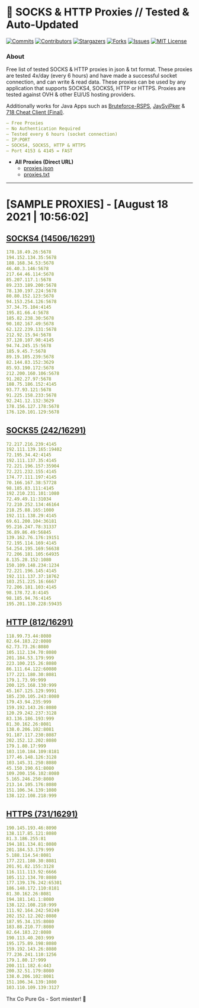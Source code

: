 <!-- MARKDOWN LINKS & IMAGES -->
<!-- https://www.markdownguide.org/basic-syntax/#reference-style-links -->
[contributors-shield]: https://img.shields.io/github/contributors/KaiBurton/free-proxies-autoupdated?style=for-the-badge
[contributors-url]: https://github.com/KaiBurton/free-proxies-autoupdated/graphs/contributors
[forks-shield]: https://img.shields.io/github/forks/KaiBurton/free-proxies-autoupdated?style=for-the-badge
[forks-url]: https://github.com/KaiBurton/free-proxies-autoupdated/network/members
[stars-shield]: https://img.shields.io/github/stars/KaiBurton/free-proxies-autoupdated?style=for-the-badge
[stars-url]: https://github.com/KaiBurton/free-proxies-autoupdated/stargazers
[issues-shield]: https://img.shields.io/github/issues/KaiBurton/free-proxies-autoupdated?style=for-the-badge
[issues-url]: https://github.com/KaiBurton/free-proxies-autoupdated/issues
[license-shield]: https://img.shields.io/github/license/KaiBurton/free-proxies-autoupdated?style=for-the-badge
[license-url]: https://github.com/KaiBurton/free-proxies-autoupdated/blob/main/LICENSE
[commit-shield]: https://img.shields.io/github/last-commit/KaiBurton/free-proxies-autoupdated?style=for-the-badge
[commit-url]: https://github.com/KaiBurton/free-proxies-autoupdated/commits/main

# 🎁 SOCKS & HTTP Proxies // Tested & Auto-Updated

[![Commits][commit-shield]][commit-url]
[![Contributors][contributors-shield]][contributors-url]
[![Stargazers][stars-shield]][stars-url]
[![Forks][forks-shield]][forks-url]
[![Issues][issues-shield]][issues-url]
[![MIT License][license-shield]][license-url]

### About
Free list of tested SOCKS & HTTP proxies in json & txt format. These proxies are tested 4x/day (every 6 hours) and have made a successful socket connection, and can write & read data. These proxies can be used by any application that supports SOCKS4, SOCKS5, HTTP or HTTPS. Proxies are tested against OVH & other EU/US hosting providers.

Additionally works for Java Apps such as [Bruteforce-RSPS](https://github.com/KaiBurton/Bruteforce-RSPS), [JaySyiPker](https://github.com/JayArrowz/JaySyiPker) & [718 Cheat Client (Final)](https://github.com/KaiBurton/718-Cheat-Client-Final). 

```yaml
— Free Proxies
— No Authentication Required
— Tested every 6 hours (socket connection)
— IP:PORT
— SOCKS4, SOCKS5, HTTP & HTTPS
— Port 4153 & 4145 = FAST
```

- **All Proxies (Direct URL)**
  - [proxies.json](https://raw.githubusercontent.com/KaiBurton/free-proxies-autoupdated/main/proxies.json)
  - [proxies.txt](https://raw.githubusercontent.com/KaiBurton/free-proxies-autoupdated/main/proxies.txt)

---

# [SAMPLE PROXIES] - [August 18 2021 | 10:56:02]

## [SOCKS4 (14506/16291)](https://raw.githubusercontent.com/KaiBurton/free-proxies-autoupdated/main/proxies-socks4.txt)
```yaml
178.18.49.26:5678
194.152.134.35:5678
188.168.34.53:5678
46.40.3.146:5678
217.64.46.114:5678
85.207.117.1:5678
89.233.189.200:5678
78.130.197.224:5678
80.80.152.123:5678
94.153.254.126:5678
37.34.75.104:4145
195.81.66.4:5678
185.82.238.30:5678
90.102.167.49:5678
62.122.239.131:5678
212.92.15.94:5678
37.128.107.98:4145
94.74.245.15:5678
185.9.45.7:5678
89.19.105.239:5678
82.144.83.152:3629
85.93.190.172:5678
212.200.160.106:5678
91.202.27.97:5678
188.75.186.152:4145
93.77.93.121:5678
91.225.158.233:5678
92.241.12.132:3629
178.156.127.178:5678
176.120.101.129:5678
```

## [SOCKS5 (242/16291)](https://raw.githubusercontent.com/KaiBurton/free-proxies-autoupdated/main/proxies-socks5.txt)
```yaml
72.217.216.239:4145
192.111.139.165:19402
72.195.34.42:4145
192.111.137.35:4145
72.221.196.157:35904
72.221.232.155:4145
174.77.111.197:4145
70.166.167.38:57728
98.185.83.111:4145
192.210.231.101:1080
72.49.49.11:31034
72.210.252.134:46164
218.25.88.165:1080
192.111.138.29:4145
69.61.200.104:36181
95.216.247.78:31337
36.89.86.49:56845
139.162.76.176:19151
72.195.114.169:4145
54.254.195.169:56638
72.206.181.105:64935
8.135.28.152:1080
150.109.148.234:1234
72.221.196.145:4145
192.111.137.37:18762
103.251.225.16:6667
72.206.181.103:4145
98.178.72.8:4145
98.185.94.76:4145
195.201.130.228:59435
```

## [HTTP (812/16291)](https://raw.githubusercontent.com/KaiBurton/free-proxies-autoupdated/main/proxies-http.txt)
```yaml
118.99.73.44:8080
82.64.183.22:8080
62.73.73.26:8080
105.112.134.70:8080
201.184.53.179:999
223.100.215.26:8080
86.111.64.122:60080
177.221.180.30:8081
179.1.73.99:999
200.125.168.130:999
45.167.125.129:9991
185.230.105.243:8080
179.43.94.235:999
159.192.143.26:8080
120.29.242.237:3128
83.136.186.193:999
81.30.162.26:8081
138.0.206.102:8081
91.187.117.230:8087
202.152.12.202:8080
179.1.80.17:999
103.110.184.109:8181
177.46.148.126:3128
103.145.31.250:8080
45.150.190.61:8080
109.200.156.102:8080
5.165.246.250:8080
213.14.105.176:8080
151.106.34.139:1080
138.122.108.218:999
```

## [HTTPS (731/16291)](https://raw.githubusercontent.com/KaiBurton/free-proxies-autoupdated/main/proxies-https.txt)
```yaml
190.145.193.46:8090
138.117.85.121:8080
81.3.186.255:81
194.181.134.81:8080
201.184.53.179:999
5.188.114.54:8081
177.221.180.30:8081
201.91.82.155:3128
116.111.113.92:6666
105.112.134.70:8080
177.139.176.242:65301
186.148.172.110:8181
81.30.162.26:8081
194.181.141.1:8080
138.122.108.218:999
111.92.164.242:50249
202.152.12.202:8080
187.95.34.135:8080
183.88.210.77:8080
82.64.183.22:8080
190.113.40.203:999
195.175.89.198:8080
159.192.143.26:8080
77.236.241.110:1256
179.1.80.17:999
200.111.182.6:443
200.32.51.179:8080
138.0.206.102:8081
151.106.34.139:1080
103.110.109.139:3127
```



Thx Co Pure Gs - Sort miester! 💟